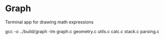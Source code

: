 # Graph
Terminal app for drawing math expressions

gcc -o ../build/graph -lm graph.c geometry.c utils.c calc.c stack.c parsing.c
